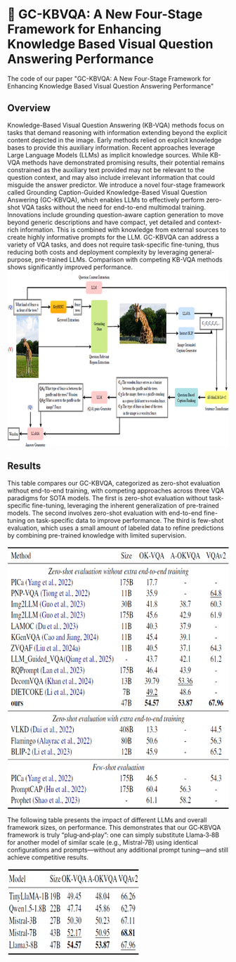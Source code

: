 # 🚀 GC-KBVQA: A New Four-Stage Framework for Enhancing Knowledge Based Visual Question Answering Performance

The code of our paper "GC-KBVQA: A New Four-Stage Framework for Enhancing Knowledge Based Visual Question Answering Performance"

## Overview
Knowledge-Based Visual Question Answering (KB-VQA) methods focus on tasks that demand reasoning with information extending beyond the explicit content depicted in the image. Early methods relied on explicit knowledge bases to provide this auxiliary information. Recent approaches leverage Large Language Models (LLMs) as implicit knowledge sources. While KB-VQA methods have demonstrated promising results, their potential remains constrained as the auxiliary text provided may not be relevant to the question context, and may also include irrelevant information that could misguide the answer predictor. We introduce a novel four-stage framework called Grounding Caption-Guided Knowledge-Based Visual Question Answering (GC-KBVQA), which enables LLMs to effectively perform zero-shot VQA tasks without the need for end-to-end multimodal training. Innovations include grounding question-aware caption generation to move beyond generic descriptions and have compact, yet detailed and context-rich information. This is combined with knowledge from external sources to create highly informative prompts for the LLM. GC-KBVQA can address a variety of VQA tasks, and does not require task-specific fine-tuning, thus reducing both costs and deployment complexity by leveraging general-purpose, pre-trained LLMs. Comparison with competing KB-VQA methods shows significantly improved performance.
<img src="./Imgs/framework.png" alt="drawing" width="800" height="400"/>

## Results
This table compares our GC-KBVQA, categorized as zero-shot evaluation without end-to-end training, with competing approaches across three VQA paradigms for SOTA models. The first is zero-shot evaluation without task-specific fine-tuning, leveraging the inherent generalization of pre-trained models. The second involves zero-shot evaluation with end-to-end fine-tuning on task-specific data to improve performance. The third is few-shot evaluation, which uses a small amount of labeled data to refine predictions by combining pre-trained knowledge with limited supervision.

<img src="./Imgs/table1.png" alt="drawing" width="600" height="600"/>

The following table presents the impact of different LLMs and overall framework sizes, on performance. This demonstrates that our GC‑KBVQA framework is truly “plug‑and‑play”: one can simply substitute Llama‑3‑8B for another model of similar scale (e.g., Mistral‑7B) using identical configurations and prompts—without any additional prompt tuning—and still achieve competitive results.

<img src="./Imgs/table2.png" alt="drawing" width="300" height="200"/>
